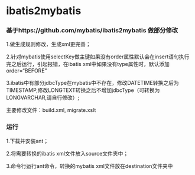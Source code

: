 ﻿ibatis2mybatis
==============
### 基于https://github.com/mybatis/ibatis2mybatis  做部分修改

1.做生成规则修改，生成xml更完善；

2.针对mybatis使用selectKey做主键如果没有order属性默认会在insert语句执行完之后运行，引起报错，在ibatis xml中如果没有type属性时，默认添加order=“BEFORE”

3.ibatis中有部分jdbcType在mybatis中不存在，修改DATETIME转换之后为TIMESTAMP,修改LONGTEXT转换之后不增加jdbcType（可转换为LONGVARCHAR,请自行修改）;

主要修改文件：build.xml, migrate.xslt

### 运行

1.下载并安装ant；

2.将需要转换的ibatis xml文件放入source文件夹中；

3.命令行运行ant命令，转换的mybatis xml文件放在destination文件夹中

